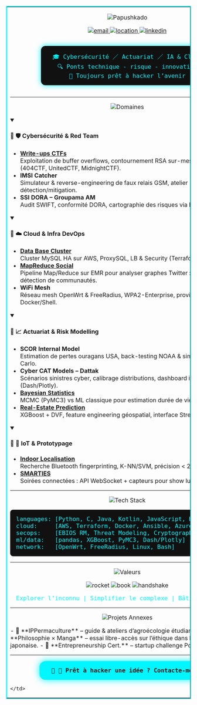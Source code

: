 <!-- ==================== CADRE NÉON ==================== -->
<table align="center" border="2" cellpadding="8" cellspacing="0" style="border-color:#00F7FF;border-collapse:collapse;">
  <tr>
    <td>

<p align="center">
  <img
    src="https://readme-typing-svg.herokuapp.com?font=Orbitron&size=64&pause=1500&color=00F7FF&background=0D0D0D&center=true&vCenter=true&width=800&height=150&lines=Papushkado"
    alt="Papushkado" />
</p>

<p align="center">
  <a href="mailto:Stephen.cohen.pro@gmail.com">
    <img src="https://img.shields.io/badge/📧-Email-white?style=for-the-badge&logo=gmail&logoColor=red" alt="email"/>
  </a>
  <a href="https://www.google.fr/maps?q=Place+de+la+Nation,+Paris">
    <img src="https://img.shields.io/badge/📍-Paris-white?style=for-the-badge&logo=google-maps&logoColor=0055FF" alt="location"/>
  </a>
  <a href="https://www.linkedin.com/in/stephen-cohen-491964163/">
    <img src="https://img.shields.io/badge/🔗-LinkedIn-white?style=for-the-badge&logo=linkedin&logoColor=0A66C2" alt="linkedin"/>
  </a>
</p>

<div align="center">
  <p style="font-family:'Share Tech Mono',monospace;color:#00F7FF;background:#111111;display:inline-block;padding:1rem 2rem;border-radius:0.75rem;box-shadow:0 0 16px #00F7FF;">
    🎓 Cybersécurité ／ Actuariat ／ IA & Cloud<br>
    🔍 Ponts technique - risque - innovation<br>
    🚀 Toujours prêt à hacker l’avenir
  </p>
</div>

---

<p align="center">
  <img src="https://img.shields.io/badge/🗡️_DOMAINES%20D’EXPERTISE-00F7FF?style=for-the-badge&logoColor=111111" alt="Domaines" />
</p>

<details open>
<summary>&nbsp;</summary>

#### 🥷 🛡️ Cybersécurité & Red Team
- [**Write-ups CTFs**](https://github.com/Papushkado/Write-ups-CTFs)  
  Exploitation de buffer overflows, contournement RSA sur-mesure, web-hacking (404CTF, UnitedCTF, MidnightCTF).  
- **IMSI Catcher**  
  Simulateur & reverse-engineering de faux relais GSM, atelier détection/mitigation.  
- **SSI DORA – Groupama AM**  
  Audit SWIFT, conformité DORA, cartographie des risques via EBIOS RM.  

</details>

<details open>
<summary>&nbsp;</summary>

#### 🥷 ☁️ Cloud & Infra DevOps
- [**Data Base Cluster**](https://github.com/Papushkado/DBCluster)  
  Cluster MySQL HA sur AWS, ProxySQL, LB & Security (Terraform + Ansible).  
- [**MapReduce Social**](https://github.com/Papushkado/MapReduce)  
  Pipeline Map/Reduce sur EMR pour analyser graphes Twitter : centralité, détection de communautés.  
- **WiFi Mesh**  
  Réseau mesh OpenWrt & FreeRadius, WPA2-Enterprise, provisioning auto via Docker/Shell.  

</details>

<details open>
<summary>&nbsp;</summary>

#### 🥷 📈 Actuariat & Risk Modelling
- **SCOR Internal Model**  
  Estimation de pertes ouragans USA, back-testing NOAA & simulation Monte-Carlo.  
- **Cyber CAT Models – Dattak**  
  Scénarios sinistres cyber, calibrage distributions, dashboard interactif (Dash/Plotly).  
- [**Bayesian Statistics**](https://github.com/Papushkado/Bayesian_Statistics)  
  MCMC (PyMC3) vs ML classique pour estimation durée de vie.  
- [**Real-Estate Prediction**](https://github.com/Papushkado/Real-Estate-predictions)  
  XGBoost + DVF, feature engineering géospatial, interface Streamlit.  

</details>

<details open>
<summary>&nbsp;</summary>

#### 🥷 🤖 IoT & Prototypage
- [**Indoor Localisation**](https://github.com/Papushkado/GIN206_localisation_indoors)  
  Recherche Bluetooth fingerprinting, K-NN/SVM, précision < 2 m.  
- [**SMARTIES**](https://github.com/Papushkado/ioT_Telecom)  
  Soirées connectées : API WebSocket + capteurs pour show lumières/son.  

</details>

---

<p align="center">
  <img src="https://img.shields.io/badge/🔧_TECH%20STACK-00F7FF?style=for-the-badge&logoColor=111111" alt="Tech Stack" />
</p>

<pre style="background:#111111;color:#00F7FF;padding:1rem;border-radius:0.5rem;font-family:'Share Tech Mono',monospace;">
languages: [Python, C, Java, Kotlin, JavaScript, HTML/CSS, PHP]
cloud:     [AWS, Terraform, Docker, Ansible, Azure Databricks]
secops:    [EBIOS RM, Threat Modeling, Cryptography, CTF]
ml/data:   [pandas, XGBoost, PyMC3, Dash/Plotly]
network:   [OpenWrt, FreeRadius, Linux, Bash]
</pre>

---

<p align="center">
  <img src="https://img.shields.io/badge/🌟_VALEURS%20&%20PASSIONS-00F7FF?style=for-the-badge&logoColor=111111" alt="Valeurs" />
</p>
<p align="center">
  <img src="https://img.icons8.com/ios-filled/64/00ffff/rocket.png" alt="rocket"/>
  <img src="https://img.icons8.com/ios-filled/64/ff00ff/book.png" alt="book"/>
  <img src="https://img.icons8.com/ios-filled/64/00f7ff/handshake.png" alt="handshake"/>
</p>
<p align="center" style="font-family:'Share Tech Mono',monospace;color:#00F7FF;">
  Explorer l’inconnu | Simplifier le complexe | Bâtir l’inattendu
</p>

---

<p align="center">
  <img src="https://img.shields.io/badge/🔭_PROJETS%20ANNEXES-00F7FF?style=for-the-badge&logoColor=111111" alt="Projets Annexes" />
</p>
- 🌿 **IPPermaculture** – guide & ateliers d’agroécologie étudiante.  
- 🧠 **Philosophie × Manga** – essai libre-accès sur l’éthique dans la pop-culture japonaise.  
- 💼 **Entrepreneurship Cert.** – startup challenge Polytechnique Paris.

---

<p align="center">
  <a href="mailto:Stephen.cohen.pro@gmail.com" style="text-decoration:none;">
    <span style="
      display:inline-block;
      padding:1rem 2rem;
      background:#00F7FF;
      color:#111111;
      font-family:'Orbitron',monospace;
      font-weight:bold;
      border-radius:1rem;
      box-shadow:0 0 20px #00F7FF;
    ">
      🥷 🚀 Prêt à hacker une idée ? Contacte-moi !
    </span>
  </a>
</p>

    </td>
  </tr>
</table>
